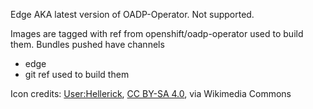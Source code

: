 Edge AKA latest version of OADP-Operator. Not supported.

Images are tagged with ref from openshift/oadp-operator used to build them.
Bundles pushed have channels
- edge
- git ref used to build them

Icon credits:
<a href="https://commons.wikimedia.org/wiki/File:Tiger_passant_guardant.svg">User:Hellerick</a>, <a href="https://creativecommons.org/licenses/by-sa/4.0">CC BY-SA 4.0</a>, via Wikimedia Commons